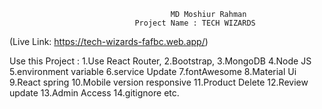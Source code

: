                                         MD Moshiur Rahman
                                Project Name : TECH WIZARDS
(Live Link: https://tech-wizards-fafbc.web.app/)

Use this Project :
1.Use React Router,
2.Bootstrap,
3.MongoDB
4.Node JS
5.environment variable
6.service Update
7.fontAwesome
8.Material Ui
9.React spring
10.Mobile version responsive
11.Product Delete
12.Review update
13.Admin Access
14.gitignore etc.